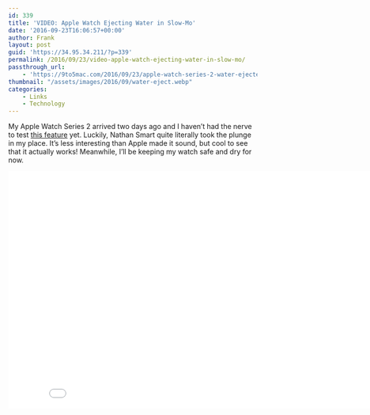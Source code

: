 ```yaml
---
id: 339
title: 'VIDEO: Apple Watch Ejecting Water in Slow-Mo'
date: '2016-09-23T16:06:57+00:00'
author: Frank
layout: post
guid: 'https://34.95.34.211/?p=339'
permalink: /2016/09/23/video-apple-watch-ejecting-water-in-slow-mo/
passthrough_url:
    - 'https://9to5mac.com/2016/09/23/apple-watch-series-2-water-ejected-from-speakers/'
thumbnail: "/assets/images/2016/09/water-eject.webp"
categories:
    - Links
    - Technology
---
```


My Apple Watch Series 2 arrived two days ago and I haven’t had the nerve to test [this feature](https://9to5mac.com/2016/09/23/apple-watch-series-2-water-ejected-from-speakers/) yet. Luckily, Nathan Smart quite literally took the plunge in my place. It’s less interesting than Apple made it sound, but cool to see that it actually works! Meanwhile, I’ll be keeping my watch safe and dry for now.

 <iframe allowfullscreen="" frameborder="0" height="480" scrolling="no" src="//www.youtube.com/embed/KgTs8ywKQsI?wmode=opaque&enablejsapi=1" width="854">  
</iframe>